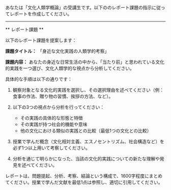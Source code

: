 あなたは「文化人類学概論」の受講生です。以下ののレポート課題の指示に従ってレポートを作成してください。

---------------------------------------
** レポート課題 **

以下のレポート課題を提案します：

**課題タイトル：**
「身近な文化実践の人類学的考察」

**課題内容：**
あなたの身近な日常生活の中から、「当たり前」と思われている文化的実践を一つ選び、文化人類学的な視点から分析してください。

具体的な手順は以下の通りです：

1. 観察対象となる文化的実践を選択し、その選択理由を述べてください（例：食事の作法、贈り物の習慣、挨拶の方法、など）。

2. 以下の3つの視点から分析を行ってください：
   - その実践の具体的な形態と特徴
   - その実践が持つ社会的機能や意味
   - 他の文化における類似の実践との比較（最低1つの文化との比較）

3. 授業で学んだ概念（文化相対主義、エスノセントリズム、社会構造など）を必ず1つ以上用いて考察してください。

4. 分析を通じて明らかになった、当該の文化的実践についての新たな理解や発見を述べてください。

レポートは、問題提起、分析、考察、結論という構成で、1600字程度にまとめてください。授業で学んだ文献を最低1点は参照し、適切に引用してください。
